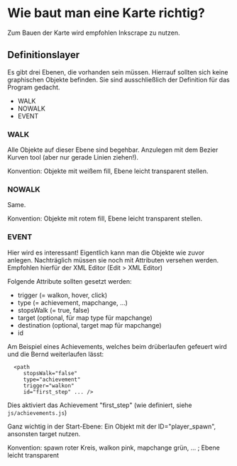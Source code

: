 Wie baut man eine Karte richtig?
=================================


Zum Bauen der Karte wird empfohlen Inkscrape zu nutzen.

## Definitionslayer
Es gibt drei Ebenen, die vorhanden sein müssen. Hierrauf sollten sich keine graphischen Objekte befinden. 
Sie sind ausschließlich der Definition für das Program gedacht.

- WALK
- NOWALK
- EVENT

### WALK

Alle Objekte auf dieser Ebene sind begehbar. Anzulegen mit dem Bezier Kurven tool (aber nur gerade Linien ziehen!).

Konvention: Objekte mit weißem fill, Ebene leicht transparent stellen.

### NOWALK

Same.

Konvention: Objekte mit rotem fill, Ebene leicht transparent stellen.

### EVENT

Hier wird es interessant! Eigentlich kann man die Objekte wie zuvor anlegen. Nachträglich müssen sie noch mit Attributen versehen werden.
Empfohlen hierfür der XML Editor (Edit > XML Editor)

Folgende Attribute sollten gesetzt werden:

- trigger (= walkon, hover, click)
- type (= achievement, mapchange, ...)
- stopsWalk (= true, false)
- target (optional, für map type für mapchange)
- destination (optional, target map für mapchange)
- id

Am Beispiel eines Achievements, welches beim drüberlaufen gefeuert wird und die Bernd weiterlaufen lässt:

```
  <path
     stopsWalk="false"
     type="achievement"
     trigger="walkon"
     id="first_step" ... />
```

Dies aktiviert das Achievement "first_step" (wie definiert, siehe `js/achievements.js`)

Ganz wichtig in der Start-Ebene: Ein Objekt mit der ID="player_spawn", ansonsten target nutzen.

Konvention: spawn roter Kreis, walkon pink, mapchange grün, ... ; Ebene leicht transparent